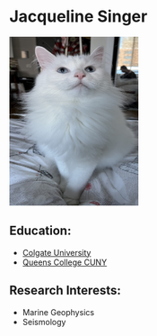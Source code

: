 # **Jacqueline Singer**
<img src="IMG_0602.jpeg" width="230" height="300">

## Education: 
- [Colgate University](https://colgate.edu)
- [Queens College CUNY](https://www.qc.cuny.edu)

## Research Interests:
- Marine Geophysics
- Seismology


